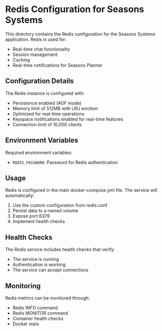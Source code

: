 # Redis Configuration for Seasons Systems

This directory contains the Redis configuration for the Seasons Systems application. Redis is used for:

- Real-time chat functionality
- Session management
- Caching
- Real-time notifications for Seasons Planner

## Configuration Details

The Redis instance is configured with:

- Persistence enabled (AOF mode)
- Memory limit of 512MB with LRU eviction
- Optimized for real-time operations
- Keyspace notifications enabled for real-time features
- Connection limit of 10,000 clients

## Environment Variables

Required environment variables:
- `REDIS_PASSWORD`: Password for Redis authentication

## Usage

Redis is configured in the main docker-compose.yml file. The service will automatically:
1. Use the custom configuration from redis.conf
2. Persist data to a named volume
3. Expose port 6379
4. Implement health checks

## Health Checks

The Redis service includes health checks that verify:
- The service is running
- Authentication is working
- The service can accept connections

## Monitoring

Redis metrics can be monitored through:
- Redis INFO command
- Redis MONITOR command
- Container health checks
- Docker stats
